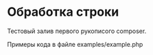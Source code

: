 # Обработка строки

Тестовый залив первого рукописого composer.

Примеры кода в файле examples/example.php